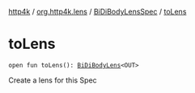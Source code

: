 [http4k](../../index.md) / [org.http4k.lens](../index.md) / [BiDiBodyLensSpec](index.md) / [toLens](./to-lens.md)

# toLens

`open fun toLens(): `[`BiDiBodyLens`](../-bi-di-body-lens/index.md)`<OUT>`

Create a lens for this Spec


